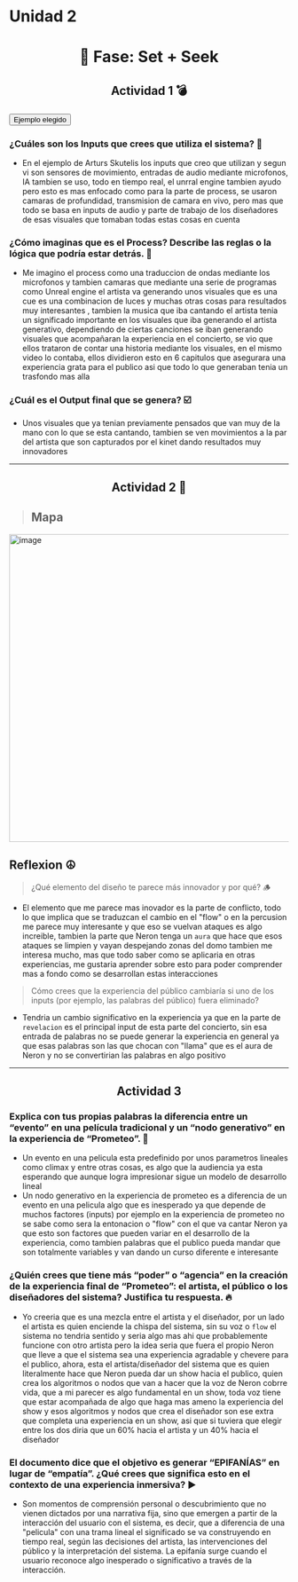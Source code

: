 #  Unidad 2 



# <p align=center>🔎 Fase: Set + Seek </p>
## <p align=center> Actividad 1 💣 </p>
<a href="https://kristapskazaks.com/arturs-skutelis-vienkarsi-vardi">
  <button>Ejemplo elegido</button> </a>

### ¿Cuáles son los Inputs que crees que utiliza el sistema? 🚪
- En el ejemplo de Arturs Skutelis los inputs que creo que utilizan y segun vi son sensores de movimiento, entradas de audio mediante microfonos, IA tambien se uso, todo en tiempo real, el unrral engine tambien ayudo pero esto es mas enfocado como para la parte de process, se usaron camaras de profundidad, transmision de camara en vivo, pero mas que todo se basa en inputs de audio y parte de trabajo de los diseñadores de esas visuales que tomaban todas estas cosas en cuenta
### ¿Cómo imaginas que es el Process? Describe las reglas o la lógica que podría estar detrás. 🤔
- Me imagino el process como una traduccion de ondas mediante los microfonos y tambien camaras que mediante una serie de programas como Unreal engine el artista va generando unos visuales que es una cue es una combinacion de luces y muchas otras cosas para resultados muy interesantes , tambien la musica que iba cantando el artista tenia un significado importante en los visuales que iba generando el artista generativo, dependiendo de ciertas canciones se iban generando visuales que acompañaran la experiencia en el concierto, se vio que ellos trataron de contar una historia mediante los visuales, en el mismo video lo contaba, ellos dividieron esto en 6 capitulos que asegurara una experiencia grata para el publico asi que todo lo que generaban tenia un trasfondo mas alla
### ¿Cuál es el Output final que se genera? ☑️
- Unos visuales que ya tenian previamente pensados que van muy de la mano con lo que se esta cantando, tambien se ven movimientos a la par del artista que son capturados por el kinet dando resultados muy innovadores 


----- 
## <p align=center>Actividad 2 🎸 </p>
> ## Mapa
<img width="555" height="555" alt="image" src="https://github.com/user-attachments/assets/590d85fe-e57d-457c-9ee7-49d5c30bd73c" />

## Reflexion ☮️
> ¿Qué elemento del diseño te parece más innovador y por qué? 🪵
- El elemento que me parece mas inovador es la parte de conflicto, todo lo que implica que se traduzcan el cambio en el "flow" o en la percusion me parece muy interesante y que eso se vuelvan ataques es algo increible, tambien la parte que Neron tenga un `aura` que hace que esos ataques se limpien y vayan despejando zonas del domo tambien me interesa mucho, mas que todo saber como se aplicaria en otras experiencias, me gustaria aprender sobre esto para poder comprender mas a fondo como se desarrollan estas interacciones
> Cómo crees que la experiencia del público cambiaría si uno de los inputs (por ejemplo, las palabras del público) fuera eliminado?
- Tendria un cambio significativo en la experiencia ya que en la parte de `revelacion` es el principal input de esta parte del concierto, sin esa entrada de palabras no se puede generar la experiencia en general ya que esas palabras son las que chocan con "llama" que es el aura de Neron y no se convertirian las palabras en algo positivo
---
## <p align=center> Actividad 3 </p>
### Explica con tus propias palabras la diferencia entre un “evento” en una película tradicional y un “nodo generativo” en la experiencia de “Prometeo”. 🤙
- Un evento en una pelicula esta predefinido por unos parametros lineales como climax y entre otras cosas, es algo que la audiencia ya esta esperando que aunque logra impresionar sigue un modelo de desarrollo lineal
- Un nodo generativo en la experiencia de prometeo es a diferencia de un evento en una pelicula algo que es inesperado ya que depende de muchos factores (inputs) por ejemplo en la experiencia de prometeo no se sabe como sera la entonacion o "flow" con el que va cantar Neron ya que esto son factores que pueden variar en el desarrollo de la experiencia, como tambien palabras que el publico pueda mandar que son totalmente variables y van dando un curso diferente e interesante 
### ¿Quién crees que tiene más “poder” o “agencia” en la creación de la experiencia final de “Prometeo”: el artista, el público o los diseñadores del sistema? Justifica tu respuesta. 🔥
- Yo creeria que es una mezcla entre el artista y el diseñador, por un lado el artista es quien enciende la chispa del sistema, sin su voz o `flow` el sistema no tendria sentido y seria algo mas ahi que probablemente funcione con otro artista pero la idea seria que fuera el propio Neron que lleve a que el sistema sea una experiencia agradable y chevere para el publico, ahora, esta el artista/diseñador del sistema que es quien literalmente hace que Neron pueda dar un show hacia el publico, quien crea los algoritmos o nodos que van a hacer que la voz de Neron cobrre vida, que a mi parecer es algo fundamental en un show, toda voz tiene que estar acompañada de algo que haga mas ameno la experiencia del show y esos algoritmos y nodos que crea el diseñador son ese extra que completa una experiencia en un show, asi que si tuviera que elegir entre los dos diria que un 60% hacia el artista y un 40% hacia el diseñador
### El documento dice que el objetivo es generar “EPIFANÍAS” en lugar de “empatía”. ¿Qué crees que significa esto en el contexto de una experiencia inmersiva? ▶️
- Son momentos de comprensión personal o descubrimiento que no vienen dictados por una narrativa fija, sino que emergen a partir de la interacción del usuario con el sistema, es decir, que a diferencia de una "pelicula" con una trama lineal el significado se va construyendo en tiempo real, según las decisiones del artista, las intervenciones del público y la interpretación del sistema. La epifanía surge cuando el usuario reconoce algo inesperado o significativo a través de la interacción. 







